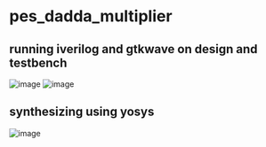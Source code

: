 # pes_dadda_multiplier
## running iverilog and gtkwave on design and testbench

![image](https://github.com/JiteshNayak2004/pes_dadda_multiplier/assets/117510555/79163223-ddd8-4a29-a0d5-fc5fc2dc6c99)
![image](https://github.com/JiteshNayak2004/pes_dadda_multiplier/assets/117510555/418b3edd-cec8-4d2a-93ec-47403b81c290)

## synthesizing using yosys
![image](https://github.com/JiteshNayak2004/pes_dadda_multiplier/assets/117510555/a5ee0c7f-89fb-4de7-bf74-0b1fb3522209)
